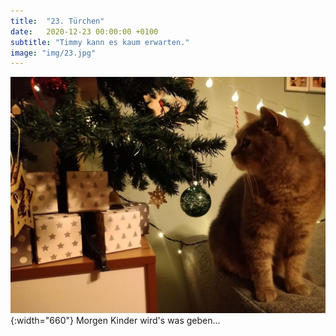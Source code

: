 ```yaml
---
title:  "23. Türchen"
date:   2020-12-23 00:00:00 +0100
subtitle: "Timmy kann es kaum erwarten."
image: "img/23.jpg"
---
```


![Timmy](../img/23.jpg){:width="660"}
Morgen Kinder wird's was geben...
